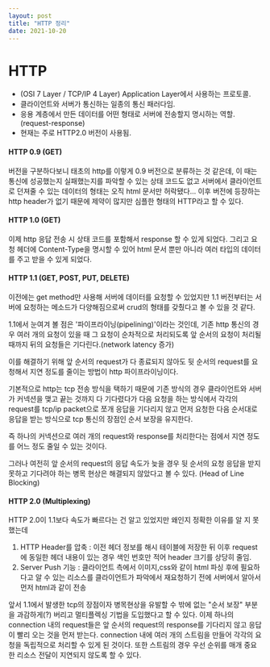 ```yaml
---
layout: post
title: "HTTP 정리"
date: 2021-10-20
---
```



# HTTP

- (OSI 7 Layer / TCP/IP 4 Layer) Application Layer에서 사용하는 프로토콜.
- 클라이언트와 서버가 통신하는 일종의 통신 패러다임.
- 응용 계층에서 만든 데이터를 어떤 형태로 서버에 전송할지 명시하는 역할.(request-response)
- 현재는 주로 HTTP2.0 버전이 사용됨. 


#### HTTP 0.9 (GET)
버전을 구분하다보니 태초의 http를 이렇게 0.9 버전으로 분류하는 것 같은데,
이 때는 통신에 성공했는지 실패했는지를 파악할 수 있는 상태 코드도 없고 서버에서 클라이언트로 
던져줄 수 있는 데이터의 형태는 오직 html 문서만 허락됐다... 
이후 버전에 등장하는 http header가 없기 때문에 제약이 많지만 심플한 형태의 
HTTP라고 할 수 있다. 


#### HTTP 1.0 (GET)
이제 http 응답 전송 시 상태 코드를 포함해서 response 할 수 있게 되었다.
그리고 요청 헤더에 Content-Type을 명시할 수 있어 html 문서 뿐만 아니라 여러 타입의 데이터를
주고 받을 수 있게 되었다.


#### HTTP 1.1 (GET, POST, PUT, DELETE)
이전에는 get method만 사용해 서버에 데이터를 요청할 수 있었지만 1.1 버전부터는 서버에 요청하는 
메소드가 다양해짐으로써 crud의 형태를 갖췄다고 볼 수 있을 것 같다.

1.1에서 눈여겨 볼 점은 '파이프라이닝(pipelining)'이라는 것인데, 
기존 http 통신의 경우 여러 개의 요청이 있을 때 그 요청이 순차적으로 처리되도록
앞 순서의 요청이 처리될 때까지 뒤의 요청들은 기다린다.(network latency 증가)

이를 해결하기 위해 앞 순서의 request가 다 종료되지 않아도 뒷 순서의 request를 요청해서
지연 정도를 줄이는 방법이 http 파이프라이닝이다.

기본적으로 http는 tcp 전송 방식을 택하기 때문에 
기존 방식의 경우 클라이언트와 서버가 커넥션을 맺고 끝는 것까지 다 기다렸다가 다음 요청을 하는 방식에서
각각의 request를 tcp/ip packet으로 쪼개 응답을 기다리지 않고 먼저 요청한 다음 
순서대로 응답을 받는 방식으로 tcp 통신의 장점인 순서 보장을 유지한다.

즉 하나의 커넥션으로 여러 개의 request와 response를 처리한다는 점에서 지연 정도를 어느 정도
줄일 수 있는 것이다.

그러나 여전히 앞 순서의 request의 응답 속도가 늦을 경우 뒷 순서의 요청 응답을 받지 못하고
기다려야 하는 병목 현상은 해결되지 않았다고 볼 수 있다.
(Head of Line Blocking)


#### HTTP 2.0 (Multiplexing)

HTTP 2.0이 1.1보다 속도가 빠르다는 건 알고 있었지만 왜인지 정확한 이유를 알 지 못했는데
1. HTTP Header를 압축 : 이전 헤더 정보를 해시 테이블에 저장한 뒤 이후 request에 동일한 
헤더 내용이 있는 경우 색인 번호만 적어 header 크기를 상당히 줄임.
2. Server Push 기능 : 클라이언트 측에서 이미지,css와 같이 html 파싱 후에 필요하다고 알 수 있는
리소스를 클라이언트가 파악에서 재요청하기 전에 서버에서 알아서 먼저 html과 같이 전송

앞서 1.1에서 발생한 tcp의 장점이자 병목현상을 유발할 수 밖에 없는 "순서 보장" 부분을 과감하게(?)
버리고 멀티플렉싱 기법을 도입했다고 할 수 있다. 이제 하나의 connection 내의
request들은 앞 순서의 request의 response를 기다리지 않고 응답이 빨리 오는 것을 먼저 받는다. 
connection 내에 여러 개의 스트림을 만들어 각각의 요청을 독립적으로 처리할 수 있게 된 것이다.
또한 스트림의 경우 우선 순위를 매개 중요한 리소스 전달이 지연되지 않도록 할 수 있다.
